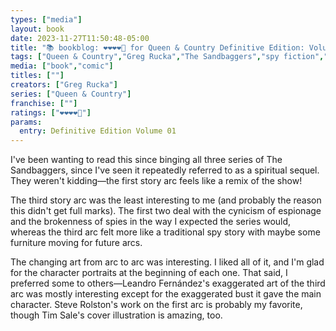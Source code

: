 ```yaml
---
types: ["media"]
layout: book
date: 2023-11-27T11:50:48-05:00
title: "📚 bookblog: ❤️❤️❤️❤️🖤 for Queen & Country Definitive Edition: Volume 01, by Greg Rucka"
tags: ["Queen & Country","Greg Rucka","The Sandbaggers","spy fiction","comics","Leandro Fernández","Tim Sale"]
media: ["book","comic"]
titles: [""]
creators: ["Greg Rucka"]
series: ["Queen & Country"]
franchise: [""]
ratings: ["❤️❤️❤️❤️🖤"]
params:
  entry: Definitive Edition Volume 01
---
```


I've been wanting to read this since binging all three series of The Sandbaggers, since I've seen it repeatedly referred to as a spiritual sequel. They weren't kidding—the first story arc feels like a remix of the show! 

The third story arc was the least interesting to me (and probably the reason this didn't get full marks). The first two deal with the cynicism of espionage and the brokenness of spies in the way I expected the series would, whereas the third arc felt more like a traditional spy story with maybe some furniture moving for future arcs.

The changing art from arc to arc was interesting. I liked all of it, and I'm glad for the character portraits at the beginning of each one. That said, I preferred some to others—Leandro Fernández's exaggerated art of the third arc was mostly interesting except for the exaggerated bust it gave the main character. Steve Rolston's work on the first arc is probably my favorite, though Tim Sale's cover illustration is amazing, too.
